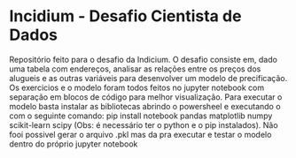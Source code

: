 # Incidium - Desafio Cientista de Dados
Repositório feito para o desafio da Indicium. O desafio consiste em, dado uma tabela com endereços, analisar as relações entre os preços dos alugueis e as outras variáveis para desenvolver um modelo de precificação. Os exercicios e o modelo foram todos feitos no jupyter notebook com separação em blocos de código para melhor visualização. Para executar o modelo basta instalar as bibliotecas abrindo o powersheel e executando o com o seguinte comando: pip install notebook pandas matplotlib numpy scikit-learn scipy (Obs: é necessário ter o python e o pip instalados). Não fooi possivel gerar o arquivo .pkl mas da pra executar e testar o modelo dentro do próprio jupyter notebook
